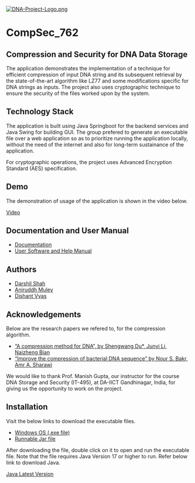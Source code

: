 [![DNA-Project-Logo.png](https://i.postimg.cc/448H3Jh0/DNA-Project-Logo.png)](https://postimg.cc/ThD37v0j)
# CompSec_762
## Compression and Security for DNA Data Storage
The application demonstrates the implementation of a technique 
for efficient compression of input DNA string and its subsequent 
retrieval by the state-of-the-art algorithm like LZ77 and some 
modifications specific for DNA strings as inputs. The project also uses 
cryptographic technique to ensure the security of the files worked upon 
by the system. 

## Technology Stack
The application is built using Java Springboot for the backend services 
and Java Swing for building GUI. The group prefered to generate an executable 
file over a web application so as to prioritize running the application locally, without the need 
of the internet and also for long-term sustainance of the application. 

For cryptographic operations, the project uses Advanced Encryption Standard (AES) specification. 

## Demo

The demonstration of usage of the application is shown in the video below.
  
[Video](https://drive.google.com/file/d/1RtACp12yXkaFtdCHpKilESsuoTB-Tp51/view?usp=share_link)


## Documentation and User Manual

- [Documentation](https://docs.google.com/document/d/1_B4pDHQFlKGVBLPG6SEEzfgHsz028FFFYxYfEkJCQrY/edit?usp=sharing)
- [User Software and Help Manual](https://docs.google.com/document/d/1yFJeIpqMopmL8b1YWO5QK_xrM8tc2-3Ws4GiESoIXzI/edit?usp=sharing)


## Authors

- [Darshil Shah](https://github.com/Darshil-Shah-467)
- [Aniruddh Muley](https://github.com/Aniruddhmuley2001)
- [Dishant Vyas](https://github.com/dishantvyas15)


## Acknowledgements
Below are the research papers we refered to, for the compression algorithm. 
 - [“A compression method for DNA”, by Shengwang Du*, Junyi Li, Naizheng Bian](https://journals.plos.org/plosone/article?id=10.1371/journal.pone.0238220)
 - [“Improve the compression of bacterial DNA sequence” by Nour S. Bakr, Amr A. Sharawi](https://docs.google.com/document/d/19FmTQrywTWLhzBUxOcH2xYrWy3qLuSWVfYVLMinsNHo/edit#bookmark=id.guhy5ehqtu5z)

We would like to thank Prof. Manish Gupta, our instructor for the course DNA Storage and Security (IT-495), at DA-IICT Gandhinagar, India, for giving us the opportunity to work on the project. 


## Installation

Visit the below links to download the executable files. 

- [Windows OS (.exe file)](https://drive.google.com/file/d/1gfrZxooeKkOL914GBBzYceSYAeAqhNBc/view?usp=share_link)
- [Runnable Jar file](https://drive.google.com/file/d/1fKLcgmSCiZwQBMuTwJq3QvUH4ZswL0zR/view?usp=share_link)

After downloading the file, double click on it to open and run the 
executable file. Note that the file requires Java Version 17 or higher to run. Refer below link to download Java. 

[Java Latest Version](https://www.oracle.com/in/java/technologies/downloads/)
    
